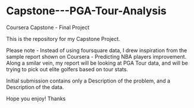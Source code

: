 # Capstone---PGA-Tour-Analysis
Coursera Capstone - Final Project

This is the repository for my Capstone Project.

Please note - Instead of using foursquare data, I drew inspiration from the sample report shown on Coursera - Predicting NBA players improvement.
Along a smilar vein, my report will be looking at PGA Tour data, and will be trying to pick out elite golfers based on tour stats.

Initial submission contains only a Description of the problem, and a Description of the data.

Hope you enjoy! Thanks
